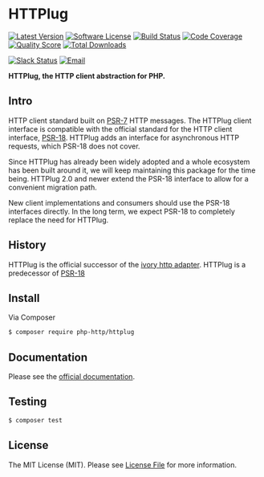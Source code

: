 # HTTPlug

[![Latest Version](https://img.shields.io/github/release/php-http/httplug.svg?style=flat-square)](https://github.com/php-http/httplug/releases)
[![Software License](https://img.shields.io/badge/license-MIT-brightgreen.svg?style=flat-square)](LICENSE)
[![Build Status](https://img.shields.io/travis/php-http/httplug/master.svg?style=flat-square)](https://travis-ci.org/php-http/httplug)
[![Code Coverage](https://img.shields.io/scrutinizer/coverage/g/php-http/httplug.svg?style=flat-square)](https://scrutinizer-ci.com/g/php-http/httplug)
[![Quality Score](https://img.shields.io/scrutinizer/g/php-http/httplug.svg?style=flat-square)](https://scrutinizer-ci.com/g/php-http/httplug)
[![Total Downloads](https://img.shields.io/packagist/dt/php-http/httplug.svg?style=flat-square)](https://packagist.org/packages/php-http/httplug)

[![Slack Status](http://slack.httplug.io/badge.svg)](http://slack.httplug.io)
[![Email](https://img.shields.io/badge/email-team@httplug.io-blue.svg?style=flat-square)](mailto:team@httplug.io)

**HTTPlug, the HTTP client abstraction for PHP.**


## Intro

HTTP client standard built on [PSR-7](http://www.php-fig.org/psr/psr-7/) HTTP
messages. The HTTPlug client interface is compatible with the official standard
for the HTTP client interface, [PSR-18](http://www.php-fig.org/psr/psr-18/).
HTTPlug adds an interface for asynchronous HTTP requests, which PSR-18 does not
cover.

Since HTTPlug has already been widely adopted and a whole ecosystem has been
built around it, we will keep maintaining this package for the time being.
HTTPlug 2.0 and newer extend the PSR-18 interface to allow for a convenient
migration path.

New client implementations and consumers should use the PSR-18 interfaces
directly. In the long term, we expect PSR-18 to completely replace the need
for HTTPlug.


## History

HTTPlug is the official successor of the [ivory http adapter](https://github.com/egeloen/ivory-http-adapter).
HTTPlug is a predecessor of [PSR-18](http://www.php-fig.org/psr/psr-18/)


## Install

Via Composer

``` bash
$ composer require php-http/httplug
```


## Documentation

Please see the [official documentation](http://docs.php-http.org).


## Testing

``` bash
$ composer test
```


## License

The MIT License (MIT). Please see [License File](LICENSE) for more information.
